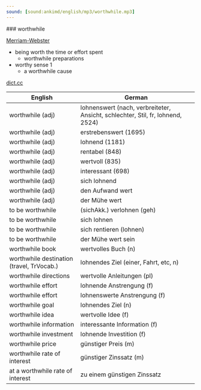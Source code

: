 ```yaml
---
sound: [sound:ankimd/english/mp3/worthwhile.mp3]
---
```


\### worthwhile

[Merriam-Webster](https://www.merriam-webster.com/dictionary/worthwhile)

- being worth the time or effort spent
    - worthwhile preparations
- worthy sense 1
    - a worthwhile cause

[dict.cc](https://www.dict.cc/worthwhile)

| English        | German       |
| -------------- | ------------ |
| worthwhile (adj) | lohnenswert (nach, verbreiteter, Ansicht, schlechter, Stil, fr, lohnend, 2524) |
| worthwhile (adj) | erstrebenswert (1695) |
| worthwhile (adj) | lohnend (1181) |
| worthwhile (adj) | rentabel (848) |
| worthwhile (adj) | wertvoll (835) |
| worthwhile (adj) | interessant (698) |
| worthwhile (adj) | sich lohnend |
| worthwhile (adj) | den Aufwand wert |
| worthwhile (adj) | der Mühe wert |
| to be worthwhile | (sichAkk.) verlohnen (geh) |
| to be worthwhile | sich lohnen |
| to be worthwhile | sich rentieren (lohnen) |
| to be worthwhile | der Mühe wert sein |
| worthwhile book | wertvolles Buch (n) |
| worthwhile destination (travel, TrVocab.) | lohnendes Ziel (einer, Fahrt, etc, n) |
| worthwhile directions | wertvolle Anleitungen (pl) |
| worthwhile effort | lohnende Anstrengung (f) |
| worthwhile effort | lohnenswerte Anstrengung (f) |
| worthwhile goal | lohnendes Ziel (n) |
| worthwhile idea | wertvolle Idee (f) |
| worthwhile information | interessante Information (f) |
| worthwhile investment | lohnende Investition (f) |
| worthwhile price | günstiger Preis (m) |
| worthwhile rate of interest | günstiger Zinssatz (m) |
| at a worthwhile rate of interest | zu einem günstigen Zinssatz |
